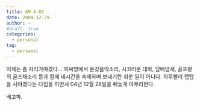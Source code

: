```yaml
---
title: AM 4:02
date: 2004-12-29
author: ~
#draft: true
categories:
  - personal
tag:
  - personal
---
```




이제는 좀 자러가야겠다...
피씨방에서 온갖음악소리, 시끄러운 대화, 담배냄새, 골프왕의 골프채소리 등과 함께 네시간을 숙제하며 보내기란 쉬운 일이 아니다.
하루빨리 랩탑을 사야겠다는 다짐을 하면서
04년 12월 28일을 뒤늦게 마무리한다.



배고파.


 






